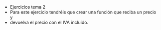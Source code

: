  * Ejercicios tema 2
 * Para este ejercicio tendréis que crear una función que reciba un precio y
 * devuelva el precio con el IVA incluido.
